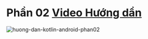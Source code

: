 # **Phần 02 [Video Hướng dẩn](https://youtu.be/iXrvvVqeWME)**
![huong-dan-kotlin-android-phan02](https://user-images.githubusercontent.com/41292507/225469375-ea37eb1f-caf9-4ac3-9163-664ee8d3130d.png)

